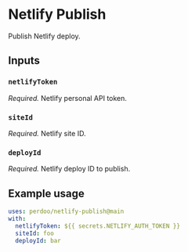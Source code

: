 # Netlify Publish

Publish Netlify deploy.

## Inputs

### `netlifyToken`

_Required._ Netlify personal API token.

### `siteId`

_Required._ Netlify site ID.

### `deployId`

_Required._ Netlify deploy ID to publish.

## Example usage

```yaml
uses: perdoo/netlify-publish@main
with:
  netlifyToken: ${{ secrets.NETLIFY_AUTH_TOKEN }}
  siteId: foo
  deployId: bar
```
